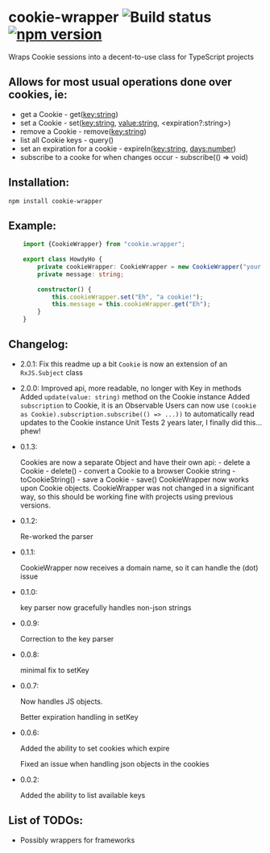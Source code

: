 # cookie-wrapper ![Build status](https://travis-ci.org/Booyanach/cookie-wrapper.svg) [![npm version](https://badge.fury.io/js/cookie-wrapper.svg)](https://badge.fury.io/js/cookie-wrapper)
Wraps Cookie sessions into a decent-to-use class for TypeScript projects
## Allows for most usual operations done over cookies, ie:
 *  get a Cookie - get(<key:string>)
 *  set a Cookie - set(<key:string>, <value:string>, <expiration?:string>)
 *  remove a Cookie - remove(<key:string>)
 *  list all Cookie keys - query()
 *  set an expiration for a cookie - expireIn(<key:string>, <days:number>)
 *  subscribe to a cooke for when changes occur - subscribe(() => void)

## Installation:
`npm install cookie-wrapper`

## Example:

```TypeScript
    import {CookieWrapper} from "cookie.wrapper";
    
    export class HowdyHo {
        private cookieWrapper: CookieWrapper = new CookieWrapper("your.domain.here");
        private message: string;
        
        constructor() {
            this.cookieWrapper.set("Eh", "a cookie!");
            this.message = this.cookieWrapper.get("Eh");
        }
    }
```

## Changelog:
 * 2.0.1:
    Fix this readme up a bit
    `Cookie` is now an extension of an `RxJS.Subject` class
 * 2.0.0:
    Improved api, more readable, no longer with Key in methods
    Added `update(value: string)` method on the Cookie instance
    Added `subscription` to Cookie, it is an Observable
    Users can now use `(cookie as Cookie).subscription.subscribe(() => ...))`
    to automatically read updates to the Cookie instance
    Unit Tests
    2 years later, I finally did this... phew!
 * 0.1.3:

    Cookies are now a separate Object and have their own api:
        - delete a Cookie - delete()
        - convert a Cookie to a browser Cookie string - toCookieString()
        - save a Cookie - save()
    CookieWrapper now works upon Cookie objects.
    CookieWrapper was not changed in a significant way, so this should be working fine with projects
    using previous versions.
 * 0.1.2:

    Re-worked the parser
 * 0.1.1:

    CookieWrapper now receives a domain name, so it can handle the (dot) issue
 * 0.1.0:

    key parser now gracefully handles non-json strings
 * 0.0.9:

    Correction to the key parser
 * 0.0.8:

    minimal fix to setKey
 * 0.0.7:

    Now handles JS objects.

    Better expiration handling in setKey
 * 0.0.6:

    Added the ability to set cookies which expire

    Fixed an issue when handling json objects in the cookies
 * 0.0.2:

    Added the ability to list available keys

## List of TODOs:
 *  Possibly wrappers for frameworks
